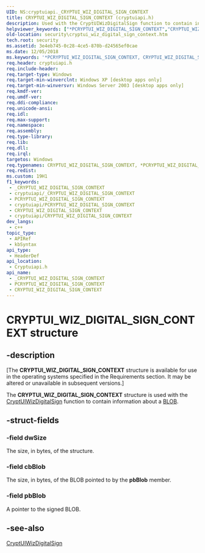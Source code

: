 ```yaml
---
UID: NS:cryptuiapi._CRYPTUI_WIZ_DIGITAL_SIGN_CONTEXT
title: CRYPTUI_WIZ_DIGITAL_SIGN_CONTEXT (cryptuiapi.h)
description: Used with the CryptUIWizDigitalSign function to contain information about a BLOB.
helpviewer_keywords: ["*PCRYPTUI_WIZ_DIGITAL_SIGN_CONTEXT","CRYPTUI_WIZ_DIGITAL_SIGN_CONTEXT","CRYPTUI_WIZ_DIGITAL_SIGN_CONTEXT structure [Security]","PCCRYPTUI_WIZ_DIGITAL_SIGN_CONTEXT","PCCRYPTUI_WIZ_DIGITAL_SIGN_CONTEXT structure pointer [Security]","cryptuiapi/CRYPTUI_WIZ_DIGITAL_SIGN_CONTEXT","cryptuiapi/PCCRYPTUI_WIZ_DIGITAL_SIGN_CONTEXT","security.cryptui_wiz_digital_sign_context"]
old-location: security\cryptui_wiz_digital_sign_context.htm
tech.root: security
ms.assetid: 3e4eb745-0c28-4ce5-870b-d24565ef0cae
ms.date: 12/05/2018
ms.keywords: '*PCRYPTUI_WIZ_DIGITAL_SIGN_CONTEXT, CRYPTUI_WIZ_DIGITAL_SIGN_CONTEXT, CRYPTUI_WIZ_DIGITAL_SIGN_CONTEXT structure [Security], PCCRYPTUI_WIZ_DIGITAL_SIGN_CONTEXT, PCCRYPTUI_WIZ_DIGITAL_SIGN_CONTEXT structure pointer [Security], cryptuiapi/CRYPTUI_WIZ_DIGITAL_SIGN_CONTEXT, cryptuiapi/PCCRYPTUI_WIZ_DIGITAL_SIGN_CONTEXT, security.cryptui_wiz_digital_sign_context'
req.header: cryptuiapi.h
req.include-header: 
req.target-type: Windows
req.target-min-winverclnt: Windows XP [desktop apps only]
req.target-min-winversvr: Windows Server 2003 [desktop apps only]
req.kmdf-ver: 
req.umdf-ver: 
req.ddi-compliance: 
req.unicode-ansi: 
req.idl: 
req.max-support: 
req.namespace: 
req.assembly: 
req.type-library: 
req.lib: 
req.dll: 
req.irql: 
targetos: Windows
req.typenames: CRYPTUI_WIZ_DIGITAL_SIGN_CONTEXT, *PCRYPTUI_WIZ_DIGITAL_SIGN_CONTEXT
req.redist: 
ms.custom: 19H1
f1_keywords:
 - _CRYPTUI_WIZ_DIGITAL_SIGN_CONTEXT
 - cryptuiapi/_CRYPTUI_WIZ_DIGITAL_SIGN_CONTEXT
 - PCRYPTUI_WIZ_DIGITAL_SIGN_CONTEXT
 - cryptuiapi/PCRYPTUI_WIZ_DIGITAL_SIGN_CONTEXT
 - CRYPTUI_WIZ_DIGITAL_SIGN_CONTEXT
 - cryptuiapi/CRYPTUI_WIZ_DIGITAL_SIGN_CONTEXT
dev_langs:
 - c++
topic_type:
 - APIRef
 - kbSyntax
api_type:
 - HeaderDef
api_location:
 - Cryptuiapi.h
api_name:
 - _CRYPTUI_WIZ_DIGITAL_SIGN_CONTEXT
 - PCRYPTUI_WIZ_DIGITAL_SIGN_CONTEXT
 - CRYPTUI_WIZ_DIGITAL_SIGN_CONTEXT
---
```


# CRYPTUI_WIZ_DIGITAL_SIGN_CONTEXT structure


## -description

<p class="CCE_Message">[The  <b>CRYPTUI_WIZ_DIGITAL_SIGN_CONTEXT</b> structure is available for use in the operating systems specified in the Requirements section. It may be altered or unavailable in subsequent versions.]

The <b>CRYPTUI_WIZ_DIGITAL_SIGN_CONTEXT</b> structure is used with the <a href="/windows/desktop/api/cryptuiapi/nf-cryptuiapi-cryptuiwizdigitalsign">CryptUIWizDigitalSign</a> function to contain information about a <a href="/windows/desktop/SecGloss/b-gly">BLOB</a>.

## -struct-fields

### -field dwSize

The size, in bytes, of the structure.

### -field cbBlob

The size, in bytes, of the BLOB pointed to by the <b>pbBlob</b> member.

### -field pbBlob

A pointer to the signed BLOB.

## -see-also

<a href="/windows/desktop/api/cryptuiapi/nf-cryptuiapi-cryptuiwizdigitalsign">CryptUIWizDigitalSign</a>

